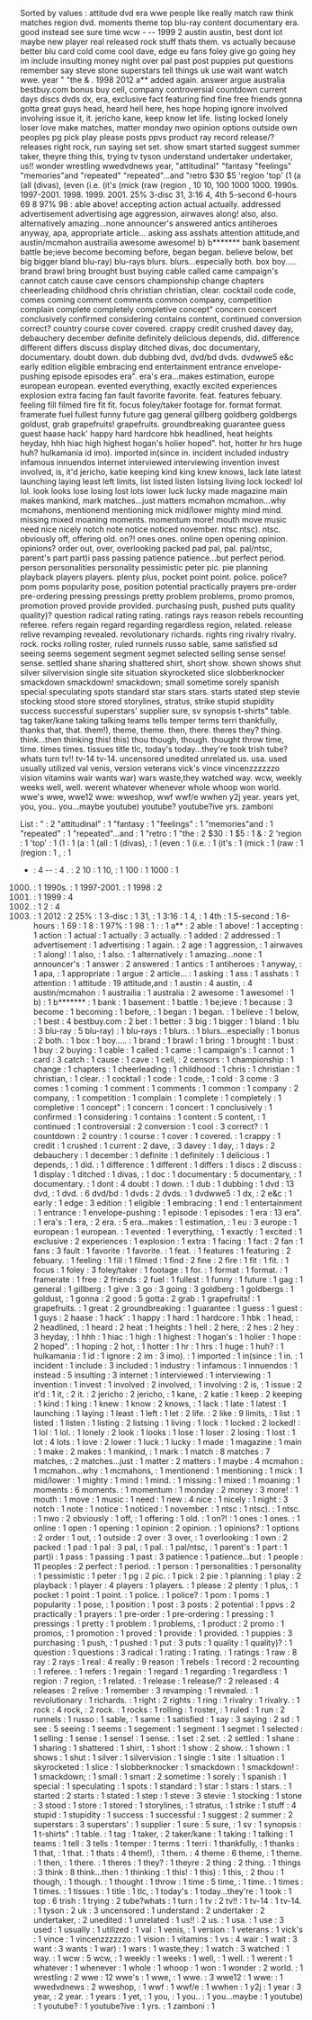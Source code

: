 Sorted by values :
attitude dvd era wwe people like really match raw think matches region dvd. moments theme top blu-ray content documentary era. good instead see sure time wcw - -- 1999 2 austin austin, best dont lot maybe new player real released rock stuff thats them. vs actually because better blu card cold come cool dave, edge eu fans foley give go going hey im include insulting money night over pal past post puppies put questions remember say steve stone superstars tell things uk use wait want watch wwe. year " "the & . 1998 2012 a** added again. answer argue australia bestbuy.com bonus buy cell, company controversial countdown current days discs dvds dx, era, exclusive fact featuring find fine free friends gonna gotta great guys head, heard hell here, hes hope hoping ignore involved involving issue it, it. jericho kane, keep know let life. listing locked lonely loser love make matches, matter monday nwo opinion options outside own peoples pg pick play please posts ppvs product ray record release/? releases right rock, run saying set set. show smart started suggest summer taker, theyre thing this, trying tv tyson understand undertaker undertaker, us!! wonder wrestling wwedvdnews year, "attitudinal" "fantasy "feelings" "memories"and "repeated" "repeated"...and "retro $30 $5 'region 'top' (1 (a (all (divas), (even (i.e. (it's (mick (raw (region , 10 10, 100 1000 1000. 1990s. 1997-2001. 1998. 1999. 2001. 25% 3-disc 31, 3:16 4, 4th 5-second 6-hours 69 8 97% 98 : able above! accepting action actual actually. addressed advertisement advertising age aggression, airwaves along! also, also. alternatively amazing...none announcer's answered antics antiheroes anyway, apa, appropriate article... asking ass asshats attention attitude,and austin/mcmahon austrailia awesome awesome! b) b******* bank basement battle be;ieve become becoming before, began began. believe below, bet big bigger bland blu-ray) blu-rays blurs. blurs...especially both. box boy..... brand brawl bring brought bust buying cable called came campaign's cannot catch cause cave censors championship change chapters cheerleading childhood chris christian christian, clear. cocktail code code, comes coming comment comments common company, competition complain complete completely completive concept" concern concert conclusively confirmed considering contains content, continued conversion correct? country course cover covered. crappy credit crushed davey day, debauchery december definite definitely delicious depends, did. difference different differs discuss display ditched divas, doc documentary, documentary. doubt down. dub dubbing dvd, dvd/bd dvds. dvdwwe5 e&c early edition eligible embracing end entertainment entrance envelope-pushing episode episodes era". era's era...makes estimation, europe european european. evented everything, exactly excited experiences explosion extra facing fan fault favorite favorite. feat. features febuary. feeling fill filmed fire fit fit. focus foley/taker footage for. format format. framerate fuel fullest funny future gag general gillberg goldberg goldbergs goldust, grab grapefruits! grapefruits. groundbreaking guarantee guess guest haase hack' happy hard hardcore hbk headlined, heat heights heyday, hhh hiac high highest hogan's holier hoped". hot, hotter hr hrs huge huh? hulkamania id imo). imported in(since in. incident included industry infamous innuendos internet interviewed interviewing invention invest involved, is, it'd jericho, katie keeping kind king knew knows, lack late latest launching laying least left limits, list listed listen listsing living lock locked! lol lol. look looks lose losing lost lots lower luck lucky made magazine main makes mankind, mark matches...just matters mcmahon mcmahon...why mcmahons, mentionend mentioning mick mid/lower mighty mind mind. missing mixed moaning moments. momentum more! mouth move music need nice nicely notch note notice noticed november. ntsc ntsc). ntsc. obviously off, offering old. on?! ones ones. online open opening opinion. opinions? order out, over, overlooking packed pad pal, pal. pal/ntsc, parent's part part)i pass passing patience patience...but perfect period. person personalities personality pessimistic peter pic. pie planning playback players players. plenty plus, pocket point point. police. police? pom poms popularity pose, position potential practically prayers pre-order pre-ordering pressing pressings pretty problem problems, promo promos, promotion proved provide provided. purchasing push, pushed puts quality quality)? question radical rating rating. ratings rays reason rebels recounting referee. refers regain regard regarding regardless region, related. release relive revamping revealed. revolutionary richards. rights ring rivalry rivalry. rock. rocks rolling roster, ruled runnels russo sable, same satisfied sd seeing seems segement segment segmet selected selling sense sense! sense. settled shane sharing shattered shirt, short show. shown shows shut silver silvervision single site situation skyrocketed slice slobberknocker smackdown smackdown! smackdown; small sometime sorely spanish special speculating spots standard star stars stars. starts stated step stevie stocking stood store stored storylines, stratus, strike stupid stupidity success successful superstars' supplier sure, sv synopsis t-shirts" table. tag taker/kane taking talking teams tells temper terms terri thankfully, thanks that, that. them!), theme, theme. then, there. theres they? thing. think...then thinking this! this) thou though, though. thought throw time, time. times times. tissues title tlc, today's today...they're took trish tube?whats turn tv!! tv-14 tv-14. uncensored unedited unrelated us. usa. used usually utilized val venis, version veterans vick's vince vincenzzzzzzo vision vitamins wair wants war) wars waste,they watched way. wcw, weekly weeks well, well. werent whatever whenever whole whoop won world. wwe's wwe, wwe12 wwe: wweshop, wwf wwf/e wwhen y2j year. years yet, you, you.. you...maybe youtube) youtube? youtube?ive yrs. zamboni 

List :
" : 2
"attitudinal" : 1
"fantasy : 1
"feelings" : 1
"memories"and : 1
"repeated" : 1
"repeated"...and : 1
"retro : 1
"the : 2
$30 : 1
$5 : 1
& : 2
'region : 1
'top' : 1
(1 : 1
(a : 1
(all : 1
(divas), : 1
(even : 1
(i.e. : 1
(it's : 1
(mick : 1
(raw : 1
(region : 1
, : 1
- : 4
-- : 4
. : 2
10 : 1
10, : 1
100 : 1
1000 : 1
1000. : 1
1990s. : 1
1997-2001. : 1
1998 : 2
1998. : 1
1999 : 4
1999. : 1
2 : 4
2001. : 1
2012 : 2
25% : 1
3-disc : 1
31, : 1
3:16 : 1
4, : 1
4th : 1
5-second : 1
6-hours : 1
69 : 1
8 : 1
97% : 1
98 : 1
: : 1
a** : 2
able : 1
above! : 1
accepting : 1
action : 1
actual : 1
actually : 3
actually. : 1
added : 2
addressed : 1
advertisement : 1
advertising : 1
again. : 2
age : 1
aggression, : 1
airwaves : 1
along! : 1
also, : 1
also. : 1
alternatively : 1
amazing...none : 1
announcer's : 1
answer : 2
answered : 1
antics : 1
antiheroes : 1
anyway, : 1
apa, : 1
appropriate : 1
argue : 2
article... : 1
asking : 1
ass : 1
asshats : 1
attention : 1
attitude : 19
attitude,and : 1
austin : 4
austin, : 4
austin/mcmahon : 1
austrailia : 1
australia : 2
awesome : 1
awesome! : 1
b) : 1
b******* : 1
bank : 1
basement : 1
battle : 1
be;ieve : 1
because : 3
become : 1
becoming : 1
before, : 1
began : 1
began. : 1
believe : 1
below, : 1
best : 4
bestbuy.com : 2
bet : 1
better : 3
big : 1
bigger : 1
bland : 1
blu : 3
blu-ray : 5
blu-ray) : 1
blu-rays : 1
blurs. : 1
blurs...especially : 1
bonus : 2
both. : 1
box : 1
boy..... : 1
brand : 1
brawl : 1
bring : 1
brought : 1
bust : 1
buy : 2
buying : 1
cable : 1
called : 1
came : 1
campaign's : 1
cannot : 1
card : 3
catch : 1
cause : 1
cave : 1
cell, : 2
censors : 1
championship : 1
change : 1
chapters : 1
cheerleading : 1
childhood : 1
chris : 1
christian : 1
christian, : 1
clear. : 1
cocktail : 1
code : 1
code, : 1
cold : 3
come : 3
comes : 1
coming : 1
comment : 1
comments : 1
common : 1
company : 2
company, : 1
competition : 1
complain : 1
complete : 1
completely : 1
completive : 1
concept" : 1
concern : 1
concert : 1
conclusively : 1
confirmed : 1
considering : 1
contains : 1
content : 5
content, : 1
continued : 1
controversial : 2
conversion : 1
cool : 3
correct? : 1
countdown : 2
country : 1
course : 1
cover : 1
covered. : 1
crappy : 1
credit : 1
crushed : 1
current : 2
dave, : 3
davey : 1
day, : 1
days : 2
debauchery : 1
december : 1
definite : 1
definitely : 1
delicious : 1
depends, : 1
did. : 1
difference : 1
different : 1
differs : 1
discs : 2
discuss : 1
display : 1
ditched : 1
divas, : 1
doc : 1
documentary : 5
documentary, : 1
documentary. : 1
dont : 4
doubt : 1
down. : 1
dub : 1
dubbing : 1
dvd : 13
dvd, : 1
dvd. : 6
dvd/bd : 1
dvds : 2
dvds. : 1
dvdwwe5 : 1
dx, : 2
e&c : 1
early : 1
edge : 3
edition : 1
eligible : 1
embracing : 1
end : 1
entertainment : 1
entrance : 1
envelope-pushing : 1
episode : 1
episodes : 1
era : 13
era". : 1
era's : 1
era, : 2
era. : 5
era...makes : 1
estimation, : 1
eu : 3
europe : 1
european : 1
european. : 1
evented : 1
everything, : 1
exactly : 1
excited : 1
exclusive : 2
experiences : 1
explosion : 1
extra : 1
facing : 1
fact : 2
fan : 1
fans : 3
fault : 1
favorite : 1
favorite. : 1
feat. : 1
features : 1
featuring : 2
febuary. : 1
feeling : 1
fill : 1
filmed : 1
find : 2
fine : 2
fire : 1
fit : 1
fit. : 1
focus : 1
foley : 3
foley/taker : 1
footage : 1
for. : 1
format : 1
format. : 1
framerate : 1
free : 2
friends : 2
fuel : 1
fullest : 1
funny : 1
future : 1
gag : 1
general : 1
gillberg : 1
give : 3
go : 3
going : 3
goldberg : 1
goldbergs : 1
goldust, : 1
gonna : 2
good : 5
gotta : 2
grab : 1
grapefruits! : 1
grapefruits. : 1
great : 2
groundbreaking : 1
guarantee : 1
guess : 1
guest : 1
guys : 2
haase : 1
hack' : 1
happy : 1
hard : 1
hardcore : 1
hbk : 1
head, : 2
headlined, : 1
heard : 2
heat : 1
heights : 1
hell : 2
here, : 2
hes : 2
hey : 3
heyday, : 1
hhh : 1
hiac : 1
high : 1
highest : 1
hogan's : 1
holier : 1
hope : 2
hoped". : 1
hoping : 2
hot, : 1
hotter : 1
hr : 1
hrs : 1
huge : 1
huh? : 1
hulkamania : 1
id : 1
ignore : 2
im : 3
imo). : 1
imported : 1
in(since : 1
in. : 1
incident : 1
include : 3
included : 1
industry : 1
infamous : 1
innuendos : 1
instead : 5
insulting : 3
internet : 1
interviewed : 1
interviewing : 1
invention : 1
invest : 1
involved : 2
involved, : 1
involving : 2
is, : 1
issue : 2
it'd : 1
it, : 2
it. : 2
jericho : 2
jericho, : 1
kane, : 2
katie : 1
keep : 2
keeping : 1
kind : 1
king : 1
knew : 1
know : 2
knows, : 1
lack : 1
late : 1
latest : 1
launching : 1
laying : 1
least : 1
left : 1
let : 2
life. : 2
like : 9
limits, : 1
list : 1
listed : 1
listen : 1
listing : 2
listsing : 1
living : 1
lock : 1
locked : 2
locked! : 1
lol : 1
lol. : 1
lonely : 2
look : 1
looks : 1
lose : 1
loser : 2
losing : 1
lost : 1
lot : 4
lots : 1
love : 2
lower : 1
luck : 1
lucky : 1
made : 1
magazine : 1
main : 1
make : 2
makes : 1
mankind, : 1
mark : 1
match : 8
matches : 7
matches, : 2
matches...just : 1
matter : 2
matters : 1
maybe : 4
mcmahon : 1
mcmahon...why : 1
mcmahons, : 1
mentionend : 1
mentioning : 1
mick : 1
mid/lower : 1
mighty : 1
mind : 1
mind. : 1
missing : 1
mixed : 1
moaning : 1
moments : 6
moments. : 1
momentum : 1
monday : 2
money : 3
more! : 1
mouth : 1
move : 1
music : 1
need : 1
new : 4
nice : 1
nicely : 1
night : 3
notch : 1
note : 1
notice : 1
noticed : 1
november. : 1
ntsc : 1
ntsc). : 1
ntsc. : 1
nwo : 2
obviously : 1
off, : 1
offering : 1
old. : 1
on?! : 1
ones : 1
ones. : 1
online : 1
open : 1
opening : 1
opinion : 2
opinion. : 1
opinions? : 1
options : 2
order : 1
out, : 1
outside : 2
over : 3
over, : 1
overlooking : 1
own : 2
packed : 1
pad : 1
pal : 3
pal, : 1
pal. : 1
pal/ntsc, : 1
parent's : 1
part : 1
part)i : 1
pass : 1
passing : 1
past : 3
patience : 1
patience...but : 1
people : 11
peoples : 2
perfect : 1
period. : 1
person : 1
personalities : 1
personality : 1
pessimistic : 1
peter : 1
pg : 2
pic. : 1
pick : 2
pie : 1
planning : 1
play : 2
playback : 1
player : 4
players : 1
players. : 1
please : 2
plenty : 1
plus, : 1
pocket : 1
point : 1
point. : 1
police. : 1
police? : 1
pom : 1
poms : 1
popularity : 1
pose, : 1
position : 1
post : 3
posts : 2
potential : 1
ppvs : 2
practically : 1
prayers : 1
pre-order : 1
pre-ordering : 1
pressing : 1
pressings : 1
pretty : 1
problem : 1
problems, : 1
product : 2
promo : 1
promos, : 1
promotion : 1
proved : 1
provide : 1
provided. : 1
puppies : 3
purchasing : 1
push, : 1
pushed : 1
put : 3
puts : 1
quality : 1
quality)? : 1
question : 1
questions : 3
radical : 1
rating : 1
rating. : 1
ratings : 1
raw : 8
ray : 2
rays : 1
real : 4
really : 9
reason : 1
rebels : 1
record : 2
recounting : 1
referee. : 1
refers : 1
regain : 1
regard : 1
regarding : 1
regardless : 1
region : 7
region, : 1
related. : 1
release : 1
release/? : 2
released : 4
releases : 2
relive : 1
remember : 3
revamping : 1
revealed. : 1
revolutionary : 1
richards. : 1
right : 2
rights : 1
ring : 1
rivalry : 1
rivalry. : 1
rock : 4
rock, : 2
rock. : 1
rocks : 1
rolling : 1
roster, : 1
ruled : 1
run : 2
runnels : 1
russo : 1
sable, : 1
same : 1
satisfied : 1
say : 3
saying : 2
sd : 1
see : 5
seeing : 1
seems : 1
segement : 1
segment : 1
segmet : 1
selected : 1
selling : 1
sense : 1
sense! : 1
sense. : 1
set : 2
set. : 2
settled : 1
shane : 1
sharing : 1
shattered : 1
shirt, : 1
short : 1
show : 2
show. : 1
shown : 1
shows : 1
shut : 1
silver : 1
silvervision : 1
single : 1
site : 1
situation : 1
skyrocketed : 1
slice : 1
slobberknocker : 1
smackdown : 1
smackdown! : 1
smackdown; : 1
small : 1
smart : 2
sometime : 1
sorely : 1
spanish : 1
special : 1
speculating : 1
spots : 1
standard : 1
star : 1
stars : 1
stars. : 1
started : 2
starts : 1
stated : 1
step : 1
steve : 3
stevie : 1
stocking : 1
stone : 3
stood : 1
store : 1
stored : 1
storylines, : 1
stratus, : 1
strike : 1
stuff : 4
stupid : 1
stupidity : 1
success : 1
successful : 1
suggest : 2
summer : 2
superstars : 3
superstars' : 1
supplier : 1
sure : 5
sure, : 1
sv : 1
synopsis : 1
t-shirts" : 1
table. : 1
tag : 1
taker, : 2
taker/kane : 1
taking : 1
talking : 1
teams : 1
tell : 3
tells : 1
temper : 1
terms : 1
terri : 1
thankfully, : 1
thanks : 1
that, : 1
that. : 1
thats : 4
them!), : 1
them. : 4
theme : 6
theme, : 1
theme. : 1
then, : 1
there. : 1
theres : 1
they? : 1
theyre : 2
thing : 2
thing. : 1
things : 3
think : 8
think...then : 1
thinking : 1
this! : 1
this) : 1
this, : 2
thou : 1
though, : 1
though. : 1
thought : 1
throw : 1
time : 5
time, : 1
time. : 1
times : 1
times. : 1
tissues : 1
title : 1
tlc, : 1
today's : 1
today...they're : 1
took : 1
top : 6
trish : 1
trying : 2
tube?whats : 1
turn : 1
tv : 2
tv!! : 1
tv-14 : 1
tv-14. : 1
tyson : 2
uk : 3
uncensored : 1
understand : 2
undertaker : 2
undertaker, : 2
unedited : 1
unrelated : 1
us!! : 2
us. : 1
usa. : 1
use : 3
used : 1
usually : 1
utilized : 1
val : 1
venis, : 1
version : 1
veterans : 1
vick's : 1
vince : 1
vincenzzzzzzo : 1
vision : 1
vitamins : 1
vs : 4
wair : 1
wait : 3
want : 3
wants : 1
war) : 1
wars : 1
waste,they : 1
watch : 3
watched : 1
way. : 1
wcw : 5
wcw, : 1
weekly : 1
weeks : 1
well, : 1
well. : 1
werent : 1
whatever : 1
whenever : 1
whole : 1
whoop : 1
won : 1
wonder : 2
world. : 1
wrestling : 2
wwe : 12
wwe's : 1
wwe, : 1
wwe. : 3
wwe12 : 1
wwe: : 1
wwedvdnews : 2
wweshop, : 1
wwf : 1
wwf/e : 1
wwhen : 1
y2j : 1
year : 3
year, : 2
year. : 1
years : 1
yet, : 1
you, : 1
you.. : 1
you...maybe : 1
youtube) : 1
youtube? : 1
youtube?ive : 1
yrs. : 1
zamboni : 1
